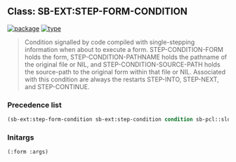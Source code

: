 ## Class: SB-EXT:STEP-FORM-CONDITION
[![package](https://img.shields.io/badge/Package-SB--EXT-5f9ea0.svg?style=social&colorA=999999)](../) [![type](https://img.shields.io/badge/Type-Class-5f9ea0.svg?style=social&colorA=999999)](../#class) 

> Condition signalled by code compiled with
> single-stepping information when about to execute a form.
> STEP-CONDITION-FORM holds the form, STEP-CONDITION-PATHNAME holds the
> pathname of the original file or NIL, and STEP-CONDITION-SOURCE-PATH
> holds the source-path to the original form within that file or NIL.
> Associated with this condition are always the restarts STEP-INTO,
> STEP-NEXT, and STEP-CONTINUE.

### Precedence list
```cl
(sb-ext:step-form-condition sb-ext:step-condition condition sb-pcl::slot-object t)
```
### Initargs
```cl
(:form :args)
```
